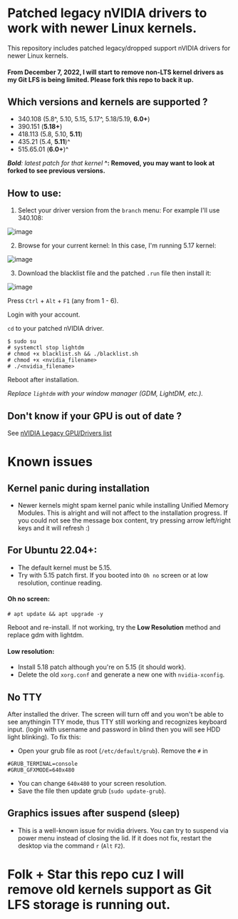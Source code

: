 # Patched legacy nVIDIA drivers to work with newer Linux kernels.
This repository includes patched legacy/dropped support nVIDIA drivers for newer Linux kernels.
#### From December 7, 2022, I will start to remove non-LTS kernel drivers as my Git LFS is being limited. Please fork this repo to back it up.
## Which versions and kernels are supported ?
- 340.108 (5.8^, 5.10, 5.15, 5.17^, 5.18/5.19, **6.0+**)
- 390.151 (**5.18+**)
- 418.113 (5.8, 5.10, **5.11**)
- 435.21 (5.4, **5.11**)^
- 515.65.01 (**6.0+**)^

***Bold**: latest patch for that kernel*
**^: Removed, you may want to look at forked to see previous versions.**
## How to use:
1. Select your driver version from the `branch` menu:
For example I'll use 340.108:

![image](https://user-images.githubusercontent.com/70711319/168417538-97d1ae05-2877-440c-948b-08d40fb306e7.png)


2. Browse for your current kernel:
In this case, I'm running 5.17 kernel:

![image](https://user-images.githubusercontent.com/70711319/168422038-bc52e0d6-72b9-4083-84a1-985caaf3939f.png)

3. Download the blacklist file and the patched `.run` file then install it:

![image](https://user-images.githubusercontent.com/70711319/168417619-adc7a601-5ea7-4222-94af-fdde2345b2f0.png)

Press `Ctrl` + `Alt` + `F1` (any from 1 - 6).

Login with your account.

`cd` to your patched nVIDIA driver.

```
$ sudo su
# systemctl stop lightdm
# chmod +x blacklist.sh && ./blacklist.sh
# chmod +x <nvidia_filename>
# ./<nvidia_filename>
```

Reboot after installation.

*Replace `lightdm` with your window manager (GDM, LightDM, etc.).*

## Don't know if your GPU is out of date ?
See [nVIDIA Legacy GPU/Drivers list](https://www.nvidia.com/en-us/drivers/unix/legacy-gpu/)

# Known issues

## Kernel panic during installation
- Newer kernels might spam kernel panic while installing Unified Memory Modules. This is alright and will not affect to the installation progress.
If you could not see the message box content, try pressing arrow left/right keys and it will refresh :)

## For Ubuntu 22.04+:
- The default kernel must be 5.15.
- Try with 5.15 patch first. If you booted into `Oh no` screen or at low resolution, continue reading.
#### Oh no screen:

`# apt update && apt upgrade -y`

Reboot and re-install.
If not working, try the **Low Resolution** method and replace gdm with lightdm.

#### Low resolution:
- Install 5.18 patch although you're on 5.15 (it should work).
- Delete the old `xorg.conf` and generate a new one with `nvidia-xconfig`.

## No TTY
After installed the driver. The screen will turn off and you won't be able to see anythingin TTY mode, thus TTY still working and recognizes keyboard input. (login with username and password in blind then you will see HDD light blinking).
To fix this:
- Open your grub file as root (`/etc/default/grub`).
Remove the `#` in
```
#GRUB_TERMINAL=console
#GRUB_GFXMODE=640x480
```

- You can change `640x480` to your screen resolution.
- Save the file then update grub (`sudo update-grub`).

## Graphics issues after suspend (sleep)
- This is a well-known issue for nvidia drivers. You can try to suspend via power menu instead of closing the lid. If it does not fix, restart the desktop via the command `r` (`Alt` `F2`).

# Folk + Star this repo cuz I will remove old kernels support as Git LFS storage is running out.
